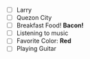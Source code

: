 - [ ] Larry
- [ ] Quezon City
- [ ] Breakfast Food! **Bacon!**
- [ ] Listening to music
- [ ] Favorite Color: **Red**
- [ ] Playing Guitar
